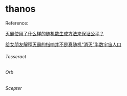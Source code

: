 # thanos

Reference: 

[灭霸使用了什么样的随机数生成方法来保证公平？](https://www.zhihu.com/question/277121161/answer/392275813)

[给女朋友解释灭霸的指响并不是真随机“消灭”半数宇宙人口](https://baijiahao.baidu.com/s?id=1632695374340531744&wfr=spider&for=pc)

###### Tesseract
###### Orb
###### Scepter
